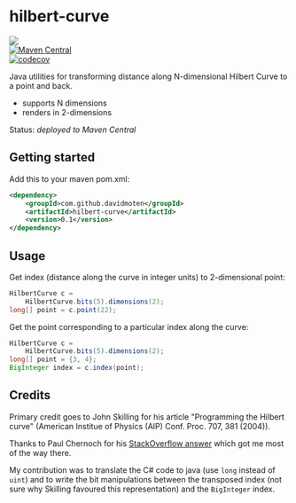 # hilbert-curve
<a href="https://travis-ci.org/davidmoten/hilbert-curve"><img src="https://travis-ci.org/davidmoten/hilbert-curve.svg"/></a><br/>
[![Maven Central](https://maven-badges.herokuapp.com/maven-central/com.github.davidmoten/hilbert-curve/badge.svg?style=flat)](https://maven-badges.herokuapp.com/maven-central/com.github.davidmoten/hilbert-curve)<br/>
[![codecov](https://codecov.io/gh/davidmoten/hilbert-curve/branch/master/graph/badge.svg)](https://codecov.io/gh/davidmoten/hilbert-curve)<br/>

Java utilities for transforming distance along N-dimensional Hilbert Curve to a point and back.

* supports N dimensions
* renders in 2-dimensions

Status: *deployed to Maven Central*

Getting started
-----------------
Add this to your maven pom.xml:

```xml
<dependency>
    <groupId>com.github.davidmoten</groupId>
    <artifactId>hilbert-curve</artifactId>
    <version>0.1</version>
</dependency>
``` 

Usage
---------

Get index (distance along the curve in integer units) to 2-dimensional point:

```java
HilbertCurve c = 
    HilbertCurve.bits(5).dimensions(2);
long[] point = c.point(22);
```

Get the point corresponding to a particular index along the curve:

```java
HilbertCurve c = 
    HilbertCurve.bits(5).dimensions(2);
long[] point = {3, 4};
BigInteger index = c.index(point);
```

Credits
----------
Primary credit goes to John Skilling for his article "Programming the Hilbert curve" (American Institue of Physics (AIP) Conf. Proc. 707, 381 (2004)).

Thanks to Paul Chernoch for his [StackOverflow answer](http://stackoverflow.com/questions/499166/mapping-n-dimensional-value-to-a-point-on-hilbert-curve) which got me most of the way there.

My contribution was to translate the C# code to java (use `long` instead of `uint`) and to write the bit manipulations between the transposed index (not sure why Skilling favoured this representation) and the `BigInteger` index.
